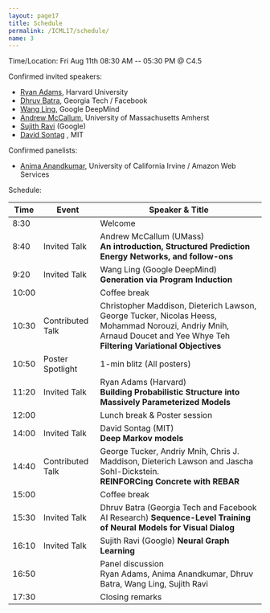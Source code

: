 ```yaml
---
layout: page17
title: Schedule
permalink: /ICML17/schedule/
name: 3
---
```

Time/Location:  Fri Aug 11th 08:30 AM -- 05:30 PM @ C4.5

Confirmed invited speakers:

* [Ryan Adams](http://people.seas.harvard.edu/~rpa/), Harvard University
* [Dhruv Batra](http://www.cc.gatech.edu/~dbatra/index.html), Georgia Tech / Facebook
* [Wang Ling](), Google DeepMind
* [Andrew McCallum](https://people.cs.umass.edu/~mccallum/), University of Massachusetts Amherst
* [Sujith Ravi](http://sravi.org/) (Google)
* [David Sontag](http://clinicalml.org/) , MIT

Confirmed panelists:

* [Anima Anandkumar](http://newport.eecs.uci.edu/anandkumar/), University of California Irvine / Amazon Web Services


Schedule:

| Time          |  Event        |  Speaker & Title | 
| ------------- | ------------- | -------------  |
|  8:30 |   | Welcome
|  8:40 | Invited Talk  | Andrew McCallum (UMass)<br> **An introduction, Structured Prediction Energy Networks, and follow-ons** |
|  9:20  |  Invited Talk  |  Wang Ling (Google DeepMind) **Generation via Program Induction** |
|  10:00 |    | Coffee break
|  10:30  |  Contributed Talk   | Christopher Maddison, Dieterich Lawson, George Tucker, Nicolas Heess, Mohammad Norouzi, Andriy Mnih, Arnaud Doucet and Yee Whye Teh <br> **Filtering Variational Objectives** |
|  10:50  |  Poster Spotlight   |   1-min blitz (All posters)
|  11:20  |  Invited Talk  |  Ryan Adams (Harvard) <br> **Building Probabilistic Structure into Massively Parameterized Models** | 
|  12:00  |    | Lunch break & Poster session  
|  14:00   |  Invited Talk  |  David Sontag (MIT)<br> **Deep Markov models** |
|  14:40  |   Contributed Talk   |  George Tucker, Andriy Mnih, Chris J. Maddison, Dieterich Lawson and Jascha Sohl-Dickstein. <br> **REINFORCing Concrete with REBAR** |
|  15:00    |     | Coffee break
|  15:30   |  Invited Talk  |  Dhruv Batra (Georgia Tech and Facebook AI Research) **Sequence-Level Training of Neural Models for Visual Dialog** |
|  16:10  |  Invited Talk  |  Sujith Ravi (Google) **Neural Graph Learning** |
|  16:50  |   | Panel discussion<br> Ryan Adams, Anima Anandkumar, Dhruv Batra, Wang Ling, Sujith Ravi |
|  17:30  |  |Closing remarks 
